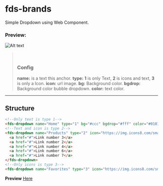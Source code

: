 # fds-brands
Simple Dropdown using Web Component.


### Preview:
![Alt text](https://i.ibb.co/fqR20xY/thumbnails.png "Example into a Navbar")

>&nbsp;
> ### **Config**
> **name:** is a text this anchor.
> **type:** **1** is only Text, **2** is icons and text, **3** is only a Icon.
> **icon:** url image.
> **bg:** Background color.
> **bgdrop:** Background color bubble dropdown.
> **color:** text color.
>&nbsp;

---

## Structure

```html
<!--Only text is type 1-->
<fds-dropdown name="Home" type="1" bg="#ccc" bgdrop="#fff" color="#010101"></fds-dropdown>
<!--Text and icon is type 2-->
<fds-dropdown name="Products" type="2" icon="https://img.icons8.com/small/256/product.png" bg="#ccc" bgdrop="#fff" color="#010101">
  <a href="#">Link number 3</a>                
  <a href="#">Link number 2</a>                
  <a href="#">Link number 4</a>                
  <a href="#">Link number 6</a>                
  <a href="#">Link number 7</a>                
</fds-dropdown>
<!--Only icons is type 3-->
<fds-dropdown name="Favorites" type="3" icon="https://img.icons8.com/small/256/like.png" bg="#ccc" bgdrop="#fff" color="#010101"></fds-dropdown>
```

**Preview** [Here](https://aei2023.github.io/fds-dropdown/)